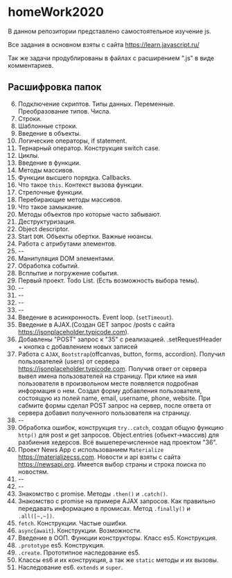 # homeWork2020

В данном репозитории представлено самостоятельное изучение js.

Все задания в основном взяты с сайта https://learn.javascript.ru/

Так же задачи продублированы в файлах с расширением ".js" в виде комментариев.

## Расшифровка папок

6. Подключение скриптов. Типы данных. Переменные. Преобразование типов. Числа.
7. Строки.
8. Шаблонные строки.
9. Введение в объекты.
10. Логические операторы, if statement.
11. Тернарный оператор. Конструкция switch case.
12. Циклы.
13. Введение в функции.
14. Методы массивов.
15. Функции высшего порядка. Callbacks.
16. Что такое `this`. Контекст вызова функции.
17. Стрелочные функции.
18. Перебирающие методы массивов.
19. Что такое замыкание.
20. Методы объектов про которые часто забывают.
21. Деструктуризация.
22. Object descriptor.
23. Start `DOM`. Объекты обертки. Важные нюансы.
24. Работа с атрибутами элементов.
25. --
26. Манипуляция DOM элементами.
27. Обработка событий.
28. Всплытие и погружение события.
29. Первый проект. Todo List. (Есть возможность выбора темы).
30. --
31. --
32. --
33. --
34. Введение в асинхронность. Event loop. (`setTimeout`).
35. Введение в AJAX.(Создан GET запрос /posts с сайта https://jsonplaceholder.typicode.com).
36. Добавлены "POST" запрос к "35" с реализацией. .setRequestHeader + кнопка с добавлением новых записей
37. Работа c `AJAX`, `Bootstrap`(offcanvas, button, forms, accordion). Получил пользователей (users) от сервера https://jsonplaceholder.typicode.com. Получив ответ от сервера вывел имена пользователей на страницу. При клике на имя пользователя в произвольном месте появляется подробная информация о нем. Создал форму добавления пользователя, состоящую из полей name, email, username, phone, website. При сабмите формы сделал POST запрос на сервер, после ответа от сервера добавил полученного пользователя на страницу.
38. --
39. Обработка ошибок, конструкция `try..catch`, создал общую функцию `http()` для post и get запросов. Object.entries (обьект->массив) для разбиения хедерсов. Всё вышеперечисленное над проектом "36".
40. Проект News App с использованием `Materialize` https://materializecss.com. Новости и api взяты с сайта https://newsapi.org. Имеется выбор страны и строка поиска по новостям.
41. --
42. --
43. Знакомство с promise. Методы `.then()` и `.catch()`.
44. Знакомство с promise на примере AJAX запросов. Как правильно передавать информацию в промисах. Метод `.finally()` и `.all([~,~])`.
45. `fetch`. Конструкции. Частые ошибки.
46. `async`(`await`). Конструкции. Возможности.
47. Введение в ООП. Функции конструкторы. Класс es5. Конструкция.
48. `.prototype` es5. Конструкция.
49. `.create`. Прототипное наследование es5.
50. Классы es6 и их конструкция, а так же `static` методы и их вызовы.
51. Наследование es6. `extends` и `super`.
